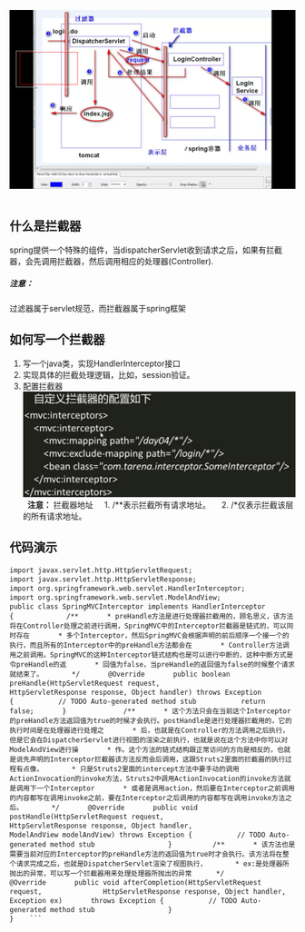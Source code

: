 ![image](Screenshot_2018-03-13-15-40-26.png)  
## 什么是拦截器
spring提供一个特殊的组件，当dispatcherServlet收到请求之后，如果有拦截器，会先调用拦截器，然后调用相应的处理器(Controller).
##### 注意：
过滤器属于servlet规范，而拦截器属于spring框架 
## 如何写一个拦截器 
1. 写一个java类，实现HandlerInterceptor接口
2. 实现具体的拦截处理逻辑，比如，session验证。
3. 配置拦截器
![image](Screenshot_2018-03-13-16-42-27-1.png)  **注意：** 拦截器地址     1. /**表示拦截所有请求地址。     2. /*仅表示拦截该层的所有请求地址。 
## 代码演示
```  
import javax.servlet.http.HttpServletRequest;  
import javax.servlet.http.HttpServletResponse;     
import org.springframework.web.servlet.HandlerInterceptor;  
import org.springframework.web.servlet.ModelAndView;     
public class SpringMVCInterceptor implements HandlerInterceptor {             /**       * preHandle方法是进行处理器拦截用的，顾名思义，该方法将在Controller处理之前进行调用，SpringMVC中的Interceptor拦截器是链式的，可以同时存在       * 多个Interceptor，然后SpringMVC会根据声明的前后顺序一个接一个的执行，而且所有的Interceptor中的preHandle方法都会在       * Controller方法调用之前调用。SpringMVC的这种Interceptor链式结构也是可以进行中断的，这种中断方式是令preHandle的返       * 回值为false，当preHandle的返回值为false的时候整个请求就结束了。       */       @Override       public boolean preHandle(HttpServletRequest request,               HttpServletResponse response, Object handler) throws Exception {           // TODO Auto-generated method stub           return false;       }              /**       * 这个方法只会在当前这个Interceptor的preHandle方法返回值为true的时候才会执行。postHandle是进行处理器拦截用的，它的执行时间是在处理器进行处理之       * 后，也就是在Controller的方法调用之后执行，但是它会在DispatcherServlet进行视图的渲染之前执行，也就是说在这个方法中你可以对ModelAndView进行操       * 作。这个方法的链式结构跟正常访问的方向是相反的，也就是说先声明的Interceptor拦截器该方法反而会后调用，这跟Struts2里面的拦截器的执行过程有点像，       * 只是Struts2里面的intercept方法中要手动的调用ActionInvocation的invoke方法，Struts2中调用ActionInvocation的invoke方法就是调用下一个Interceptor       * 或者是调用action，然后要在Interceptor之前调用的内容都写在调用invoke之前，要在Interceptor之后调用的内容都写在调用invoke方法之后。       */       @Override       public void postHandle(HttpServletRequest request,               HttpServletResponse response, Object handler,               ModelAndView modelAndView) throws Exception {           // TODO Auto-generated method stub                  }          /**       * 该方法也是需要当前对应的Interceptor的preHandle方法的返回值为true时才会执行。该方法将在整个请求完成之后，也就是DispatcherServlet渲染了视图执行，       * ex:是处理器所抛出的异常，可以写一个拦截器用来处理处理器所抛出的异常      */       @Override       public void afterCompletion(HttpServletRequest request,               HttpServletResponse response, Object handler, Exception ex)       throws Exception {           // TODO Auto-generated method stub                  }         
}    ```
